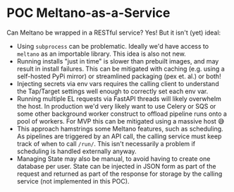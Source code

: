 # POC Meltano-as-a-Service

Can Meltano be wrapped in a RESTful service? Yes! But it isn't (yet) ideal:

- Using `subprocess` can be problematic. Ideally we'd have access to `meltano` as an importable library. This idea is also not new.
- Running installs "just in time" is slower than prebuilt images, and may result in install failures. This can be mitigated with caching (e.g. using a self-hosted PyPi mirror) or streamlined packaging (pex et. al.) or both!
- Injecting secrets via env vars requires the calling client to understand the Tap/Target settings well enough to correctly set each env var.
- Running multiple EL requests via FastAPI threads will likely overwhelm the host. In production we'd very likely want to use Celery or SQS or some other background worker construct to offload pipeline runs onto a pool of workers. For MVP this can be mitigated using a massive host 😅
- This approach hamstrings some Meltano features, such as scheduling. As pipelines are triggered by an API call, the calling service must keep track of when to call `/run/`. This isn't necessarily a problem if scheduling is handled externally anyway.
- Managing State may also be manual, to avoid having to create one database per user. State can be injected in JSON form as part of the request and returned as part of the response for storage by the calling service (not implemented in this POC).
